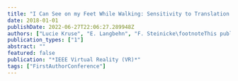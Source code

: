 ```yaml
---
title: "I Can See on my Feet While Walking: Sensitivity to Translation Gains with Visible Feet"
date: 2018-01-01
publishDate: 2022-06-27T22:06:27.289948Z
authors: ["Lucie Kruse", "E. Langbehn", "F. Steinicke\footnoteThis publication is based on a Bachelor thesis. The student implemented", "ran the experiment under my supervision. I designed the experiment", "wrote the paper."]
publication_types: ["1"]
abstract: ""
featured: false
publication: "*IEEE Virtual Reality (VR)*"
tags: ["FirstAuthorConference"]
---
```


